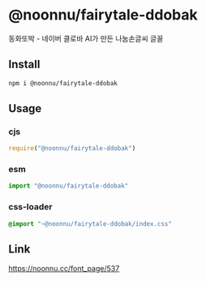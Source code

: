 # @noonnu/fairytale-ddobak
동화또박 - 네이버 클로바 AI가 만든 나눔손글씨 글꼴

## Install
```sh
npm i @noonnu/fairytale-ddobak
```
## Usage
### cjs
```js
require("@noonnu/fairytale-ddobak")
```
### esm
```js
import "@noonnu/fairytale-ddobak"
```
### css-loader
```css
@import "~@noonnu/fairytale-ddobak/index.css"
```

## Link
https://noonnu.cc/font_page/537